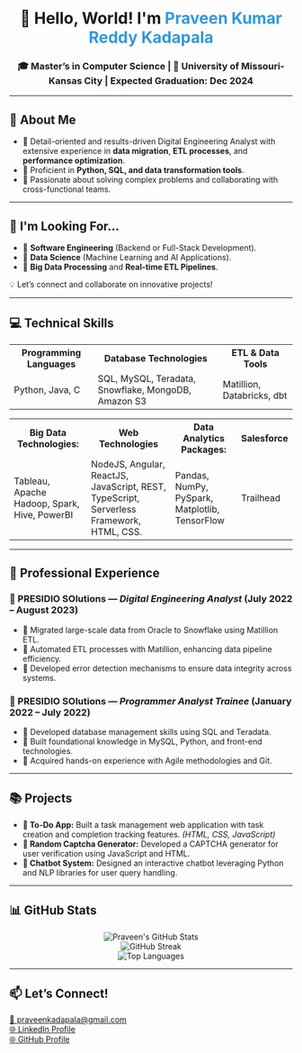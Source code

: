 <!DOCTYPE html>
<html lang="en">
<head>
    <meta charset="UTF-8">
    <meta name="viewport" content="width=device-width, initial-scale=1.0">
    
</head>
<body>

<!-- Header Section -->
<h1 align="center">👋 Hello, World! I'm <span style="color: #3498db;">Praveen Kumar Reddy Kadapala</span></h1>
<h3 align="center">🎓 Master’s in Computer Science | 📍 University of Missouri-Kansas City | <strong>Expected Graduation:</strong> Dec 2024</h3>

<!-- About Me Section -->
<hr>
<h2>🚀 About Me</h2>
<ul>
    <li>🔹 Detail-oriented and results-driven Digital Engineering Analyst with extensive experience in <strong>data migration</strong>, <strong>ETL processes</strong>, and <strong>performance optimization</strong>.</li>
    <li>🔹 Proficient in <strong>Python, SQL, and data transformation tools</strong>.</li>
    <li>🔹 Passionate about solving complex problems and collaborating with cross-functional teams.</li>
</ul>

<!-- Career Opportunities -->
<hr>
<h2>💼 I'm Looking For...</h2>
<ul>
    <li>🌟 <strong>Software Engineering</strong> (Backend or Full-Stack Development).</li>
    <li>🌟 <strong>Data Science</strong> (Machine Learning and AI Applications).</li>
    <li>🌟 <strong>Big Data Processing</strong> and <strong>Real-time ETL Pipelines</strong>.</li>
</ul>
<p>💡 Let’s connect and collaborate on innovative projects!</p>

<!-- Technical Skills Section -->
<hr>
<h2>💻 Technical Skills</h2>
<table>
    <tr>
        <th>Programming Languages</th>
        <th>Database Technologies</th>
        <th>ETL & Data Tools</th>
    </tr>
    <tr>
        <td>Python, Java, C</td>
        <td>SQL, MySQL, Teradata, Snowflake, MongoDB, Amazon S3</td>
        <td>Matillion, Databricks, dbt</td>
    </tr>
</table>
<table>
    <tr>
        <th>Big Data Technologies:</th>
        <th>Web Technologies</th>
        <th>Data Analytics Packages:</th>
        <th>Salesforce</th>
    </tr>
    <tr>
        <td>Tableau, Apache Hadoop, Spark, Hive, PowerBI</td>
        <td>NodeJS, Angular, ReactJS, JavaScript, REST, TypeScript, Serverless Framework, HTML, CSS.</td>
        <td>Pandas, NumPy, PySpark, Matplotlib, TensorFlow</td>
        <td>Trailhead</td>
    </tr>
</table>

<!-- Professional Experience Section -->
<hr>
<h2>💼 Professional Experience</h2>
<h3>🏢 PRESIDIO SOlutions — <i>Digital Engineering Analyst</i> (July 2022 – August 2023)</h3>
<ul>
    <li>🔹 Migrated large-scale data from Oracle to Snowflake using Matillion ETL.</li>
    <li>🔹 Automated ETL processes with Matillion, enhancing data pipeline efficiency.</li>
    <li>🔹 Developed error detection mechanisms to ensure data integrity across systems.</li>
</ul>

<h3>🏢 PRESIDIO SOlutions — <i>Programmer Analyst Trainee</i> (January 2022 – July 2022)</h3>
<ul>
    <li>🔹 Developed database management skills using SQL and Teradata.</li>
    <li>🔹 Built foundational knowledge in MySQL, Python, and front-end technologies.</li>
    <li>🔹 Acquired hands-on experience with Agile methodologies and Git.</li>
</ul>

<!-- Projects Section -->
<hr>
<h2>📚 Projects</h2>
<ul>
    <li><strong>📝 To-Do App:</strong> Built a task management web application with task creation and completion tracking features. <em>(HTML, CSS, JavaScript)</em></li>
    <li><strong>🔑 Random Captcha Generator:</strong> Developed a CAPTCHA generator for user verification using JavaScript and HTML.</li>
    <li><strong>🤖 Chatbot System:</strong> Designed an interactive chatbot leveraging Python and NLP libraries for user query handling.</li>
</ul>
<!-- GitHub Stats Section -->
<hr>
<h2>📊 GitHub Stats</h2>
<p align="center">
    <img src="https://github-readme-stats.vercel.app/api?username=PraveenKadapala&show_icons=true&theme=radical" alt="Praveen's GitHub Stats">
    <br>
    <img src="https://github-readme-streak-stats.herokuapp.com/?user=PraveenKadapala&theme=radical" alt="GitHub Streak">
    <br>
    <img src="https://github-readme-stats.vercel.app/api/top-langs/?username=PraveenKadapala&layout=compact&theme=radical" alt="Top Languages">
</p>

<!-- Let's Connect Section -->
<hr>
<h2>📫 Let’s Connect!</h2>
<p>
    <a href="mailto:praveenkadapala@gmail.com">📧 praveenkadapala@gmail.com</a><br>
    <a href="https://www.linkedin.com/in/kadapala-praveen-kumar-reddy-1a0aaa173/">🌐 LinkedIn Profile</a><br>
    <a href="https://github.com/PraveenKadapala">🌐 GitHub Profile</a>
</p>

</body>
</html>
